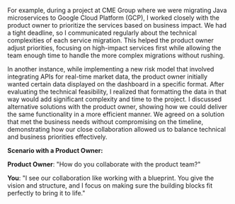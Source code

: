 For example, during a project at CME Group where we were migrating Java microservices to Google Cloud Platform (GCP), I worked closely with the product owner to prioritize the services based on business impact. We had a tight deadline, so I communicated regularly about the technical complexities of each service migration. This helped the product owner adjust priorities, focusing on high-impact services first while allowing the team enough time to handle the more complex migrations without rushing.

In another instance, while implementing a new risk model that involved integrating APIs for real-time market data, the product owner initially wanted certain data displayed on the dashboard in a specific format. After evaluating the technical feasibility, I realized that formatting the data in that way would add significant complexity and time to the project. I discussed alternative solutions with the product owner, showing how we could deliver the same functionality in a more efficient manner. We agreed on a solution that met the business needs without compromising on the timeline, demonstrating how our close collaboration allowed us to balance technical and business priorities effectively.

**Scenario with a Product Owner:**

**Product Owner**: "How do you collaborate with the product team?"

**You**: "I see our collaboration like working with a blueprint. You give the vision and structure, and I focus on making sure the building blocks fit perfectly to bring it to life."
